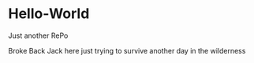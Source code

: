 # Hello-World
Just another RePo

Broke Back Jack here just trying to survive another day in the wilderness
